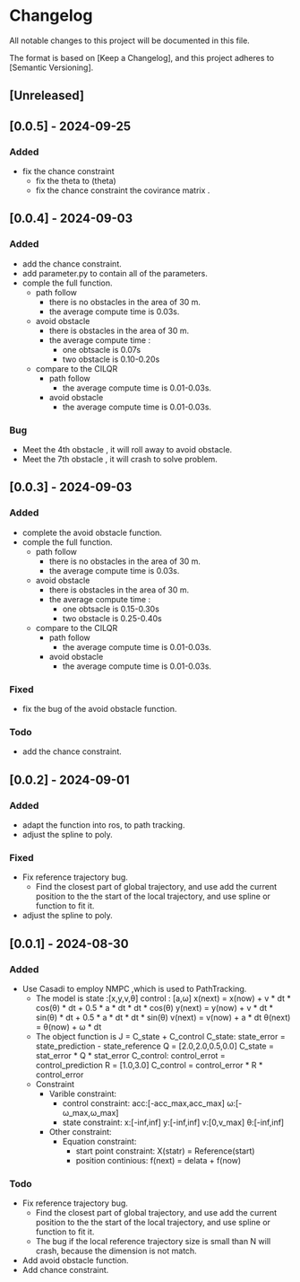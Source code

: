 # Changelog

All notable changes to this project will be documented in this file.

The format is based on [Keep a Changelog],
and this project adheres to [Semantic Versioning].

## [Unreleased]

## [0.0.5] - 2024-09-25

### Added

- fix the chance constraint
  - fix the theta to (theta)
  - fix the chance constraint the covirance matrix .

## [0.0.4] - 2024-09-03

### Added

- add the chance constraint.
- add parameter.py to contain all of the parameters.
- comple the full function.
  - path follow
    - there is no obstacles in the area of 30 m.
    - the average compute time is 0.03s.
  - avoid obstacle
    - there is obstacles in the area of 30 m.
    - the average compute time :
      - one obtsacle is 0.07s
      - two obstacle is 0.10-0.20s
  - compare to the CILQR
    - path follow
      - the average compute time is 0.01-0.03s.
    - avoid obstacle
      - the average compute time is 0.01-0.03s.

### Bug

- Meet the 4th obstacle , it will roll away to avoid obstacle.
- Meet the 7th obstacle , it will crash to solve problem.

## [0.0.3] - 2024-09-03

### Added

- complete the avoid obstacle function.
- comple the full function.
  - path follow
    - there is no obstacles in the area of 30 m.
    - the average compute time is 0.03s.
  - avoid obstacle
    - there is obstacles in the area of 30 m.
    - the average compute time :
      - one obtsacle is 0.15-0.30s
      - two obstacle is 0.25-0.40s
  - compare to the CILQR
    - path follow
      - the average compute time is 0.01-0.03s.
    - avoid obstacle
      - the average compute time is 0.01-0.03s.

### Fixed

- fix the bug of the avoid obstacle function.

### Todo

- add the chance constraint.

## [0.0.2] - 2024-09-01

### Added

- adapt the function into ros, to path tracking.
- adjust the spline to poly.

### Fixed

- Fix reference trajectory bug.
  - Find the closest part of global trajectory, and use add the current position to the the start of the local trajectory, and use spline or function to fit it.
- adjust the spline to poly.

## [0.0.1] - 2024-08-30

### Added

- Use Casadi to employ NMPC ,which is used to PathTracking.
  - The model is state :[x,y,v,θ] control : [a,ω]
    x(next) = x(now) + v * dt * cos(θ) * dt + 0.5 * a * dt * dt * cos(θ)
    y(next) = y(now) + v * dt * sin(θ) * dt + 0.5 * a * dt * dt * sin(θ)
    v(next) = v(now) + a * dt
    θ(next) = θ(now) + ω * dt
  - The object function is
    J = C_state + C_control
    C_state:
    state_error = state_prediction - state_reference
    Q = [2.0,2.0,0.5,0.0]
    C_state = stat_error * Q * stat_error
    C_control:
    control_errot = control_prediction
    R = [1.0,3.0]
    C_control = control_error * R * control_error
  - Constraint
    - Varible constraint:
      - control constraint:
        acc:[-acc_max,acc_max]
        ω:[-ω_max,ω_max]
      - state constraint:
        x:[-inf,inf]
        y:[-inf,inf]
        v:[0,v_max]
        θ:[-inf,inf]
    - Other constraint:
      - Equation constraint:
        - start point constraint:
          X(statr) = Reference(start)
        - position continious:
          f(next) = delata + f(now)

### Todo

- Fix reference trajectory bug.
  - Find the closest part of global trajectory, and use add the current position to the the start of the local trajectory, and use spline or function to fit it.
  - The bug if the local reference trajectory size is small than N will crash, because the dimension is not match.
- Add avoid obstacle function.
- Add chance constraint.
